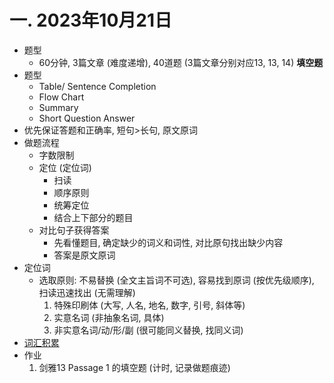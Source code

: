 # 一. 2023年10月21日
* 题型
	* 60分钟, 3篇文章 (难度递增), 40道题 (3篇文章分别对应13, 13, 14)
**填空题**
* 题型
	* Table/ Sentence Completion
	* Flow Chart
	* Summary
	* Short Question Answer
* 优先保证答题和正确率, 短句>长句, 原文原词
* 做题流程
	* 字数限制
	* 定位 (定位词)
		* 扫读
		* 顺序原则
		* 统筹定位
		* 结合上下部分的题目
	* 对比句子获得答案
		* 先看懂题目, 确定缺少的词义和词性, 对比原句找出缺少内容
		* 答案是原文原词
* 定位词
	* 选取原则: 不易替换 (全文主旨词不可选), 容易找到原词 (按优先级顺序), 扫读迅速找出 (无需理解)
		1. 特殊印刷体 (大写, 人名, 地名, 数字, 引号, 斜体等)
		2. 实意名词 (非抽象名词, 具体)
		3. 非实意名词/动/形/副 (很可能同义替换, 找同义词)
* [词汇积累](obsidian://open?vault=IELTS&file=Read%2FWords)
* 作业
	1. 剑雅13 Passage 1 的填空题 (计时, 记录做题痕迹)